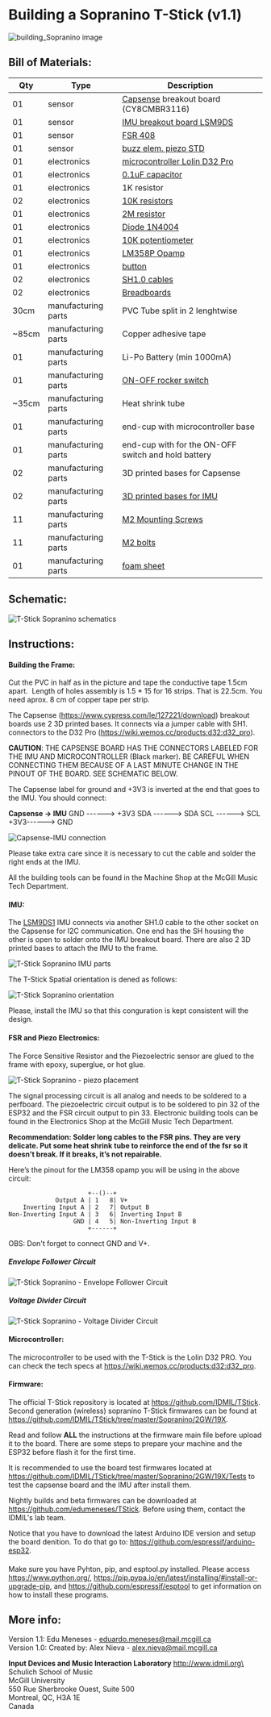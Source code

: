 # Building a Sopranino T-Stick (v1.1)

![building_Sopranino image](./images/building_Sopranino.jpg "Building a Sopranino T-Stick")


## Bill of Materials:

Qty   | Type                | Description 
------|---------------------|-----------------------------------------------------------------------------------
01    | sensor              | [Capsense](https://www.cypress.com/le/127221/download) breakout board (CY8CMBR3116)
01    | sensor              | [IMU breakout board LSM9DS](https://www.sparkfun.com/products/13284)
01    | sensor              | [FSR 408](https://www.robotshop.com/ca/en/interlink-24-long-fsr.html)
01    | sensor              | [buzz elem. piezo STD](https://www.digikey.ca/product-detail/en/cui-inc/CEB-20D64/102-1126-ND/412385)
01    | electronics         | [microcontroller Lolin D32 Pro](https://wiki.wemos.cc/products:d32:d32_pro)
01    | electronics         | [0.1uF capacitor](https://www.digikey.ca/product-detail/en/kemet/C320C104J5R5TA7301/399-9867-1-ND/3726105)
01    | electronics         | 1K resistor
02    | electronics         | [10K resistors](https://www.digikey.ca/product-detail/en/CFM12JT10K0/S10KHCT-ND/2617547/?itemSeq=307630589)
01    | electronics         | [2M resistor](https://www.digikey.ca/product-detail/en/CFM12JT2M00/S2MHCT-ND/2617413/?itemSeq=307631009)
01    | electronics         | [Diode 1N4004](https://www.digikey.ca/product-detail/en/1N4004-TP/1N4004-TPMSCT-ND/773691/?itemSeq=307634719)
01    | electronics         | [10K potentiometer](https://www.digikey.com/products/en?mpart=PV36W103C01B00&v=118)
01    | electronics         | [LM358P Opamp](https://www.digikey.ca/products/en?keywords=296-1395-5-ND)
01    | electronics         | [button](https://www.digikey.ca/product-detail/en/c-k/PTS125SM43-2-LFS/CKN9100-ND/1146743)
02    | electronics         | [SH1.0 cables](https://www.aliexpress.com/item/32877217306.html)
02    | electronics         | [Breadboards](https://www.digikey.ca/product-detail/en/sparkfun-electronics/PRT-08808/1568-1652-ND/7387401)
30cm  | manufacturing parts | PVC Tube split in 2 lenghtwise
~85cm | manufacturing parts | Copper adhesive tape
01    | manufacturing parts | Li-Po Battery (min 1000mA)
01    | manufacturing parts | [ON-OFF rocker switch](https://www.digikey.ca/product-detail/en/RA1113112R/EG5619-ND/3778055/?itemSeq=307636370)
~35cm | manufacturing parts | Heat shrink tube
01    | manufacturing parts | end-cup with microcontroller base
01    | manufacturing parts | end-cup with for the ON-OFF switch and hold battery
02    | manufacturing parts | 3D printed bases for Capsense
02    | manufacturing parts | [3D printed bases for IMU](/images/SopraninoIMUparts.jpg)
11    | manufacturing parts | [M2 Mounting Screws](https://www.digikey.ca/product-detail/en/MPMS+002+0008+PH/H739-ND/274950/?itemSeq=307635387)
11    | manufacturing parts | [M2 bolts](https://www.digikey.ca/product-detail/en/MHNZ+002+4/H761-ND/274972/?itemSeq=307635458)
01    | manufacturing parts | [foam sheet](https://www.amazon.ca/Craft-Foam-Sheets-Assorted-Colours/dp/B005EQPRM6)


## Schematic:

![T-Stick Sopranino schematics](./images/Sopranino2GW_schematics.png "T-Stick Sopranino schematics")


## Instructions:

#### Building the Frame:

Cut the PVC in half as in the picture and tape the conductive tape 1.5cm apart. 
Length of holes assembly is 1.5 * 15 for 16 strips. That is 22.5cm. You need aprox. 8 cm of copper tape per strip.

The Capsense (https://www.cypress.com/le/127221/download) breakout boards use 2 3D printed bases. It connects via a jumper cable with SH1.
connectors to the D32 Pro (https://wiki.wemos.cc/products:d32:d32_pro).

__CAUTION__: THE CAPSENSE BOARD HAS THE CONNECTORS LABELED FOR THE IMU AND MICROCONTROLLER (Black marker). BE CAREFUL WHEN CONNECTING THEM BECAUSE OF A LAST MINUTE CHANGE IN THE PINOUT OF THE BOARD. SEE SCHEMATIC BELOW. 

The Capsense label for ground and +3V3 is inverted at the end that goes to the IMU. You should connect:

__Capsense -> IMU__
GND ------> +3V3
SDA ------> SDA
SCL ------> SCL
+3V3------> GND

![Capsense-IMU connection](./images/IMU_connection.jpg "Capsense-IMU connection")

Please take extra care since it is necessary to cut the cable and solder the right ends at the IMU.


All the building tools can be found in the Machine Shop at the McGill Music Tech Department.


#### IMU:

The [LSM9DS1](https://www.sparkfun.com/products/13284) IMU connects via another SH1.0 cable to the other socket on the Capsense for I2C communication. One end has the SH housing the other is open to solder onto the IMU breakout board. There are also 2 3D printed bases to attach the IMU to the frame.

![T-Stick Sopranino IMU parts](./images/SopraninoIMUparts.jpg "T-Stick Sopranino IMU parts")

The T-Stick Spatial orientation is dened as follows:

![T-Stick Sopranino orientation](./images/T-Stick-Orientation.png "T-Stick Sopranino orientation")

Please, install the IMU so that this conguration is kept consistent will the design.


#### FSR and Piezo Electronics:

The Force Sensitive Resistor and the Piezoelectric sensor are glued to the frame with epoxy, superglue, or hot glue. 

![T-Stick Sopranino - piezo placement](./images/piezo_in_place_h.jpg "T-Stick Sopranino - piezo placement")

The signal processing circuit is all analog and needs to be soldered to a perfboard. The piezoelectric circuit output is to be soldered to pin 32 of the ESP32 and the FSR circuit output to pin 33. Electronic building tools can be found in the Electronics Shop at the McGill Music Tech Department.

__Recommendation: Solder long cables to the FSR pins. They are very delicate. Put some heat shrink tube to reinforce the end of the fsr so it doesn’t break. If it breaks, it’s not repairable.__

Here’s the pinout for the LM358 opamp you will be using in the above circuit:

```
                      +--()--+
             Output A | 1   8| V+
    Inverting Input A | 2   7| Output B
Non-Inverting Input A | 3   6| Inverting Input B
                  GND | 4   5| Non-Inverting Input B
                      +------+
```

OBS: Don't forget to connect GND and V+.

##### Envelope Follower Circuit

![T-Stick Sopranino - Envelope Follower Circuit](./images/envelope_follower.png "T-Stick Sopranino - Envelope Follower Circuit")

##### Voltage Divider Circuit

![T-Stick Sopranino - Voltage Divider Circuit](./images/voltage_divider.png "T-Stick Sopranino - Envelope Voltage Divider")


#### Microcontroller:

The microcontroller to be used with the T-Stick is the Lolin D32 PRO. You can check the tech specs at https://wiki.wemos.cc/products:d32:d32_pro.

#### Firmware:

The official T-Stick repository is located at https://github.com/IDMIL/TStick. Second generation (wireless) sopranino T-Stick firmwares can be found at https://github.com/IDMIL/TStick/tree/master/Sopranino/2GW/19X. 

Read and follow __ALL__ the instructions at the firmware main file before upload it to the board. There are some steps to prepare your machine and the ESP32 before flash it for the first time.

It is recommended to use the board test firmwares located at https://github.com/IDMIL/TStick/tree/master/Sopranino/2GW/19X/Tests to test the capsense board and the IMU after install them.

Nightly builds and beta firmwares can be downloaded at https://github.com/edumeneses/TStick. Before using them, contact the IDMIL's lab team.

Notice that you have to download the latest Arduino IDE version and setup the board denition. To do that go to: https://github.com/espressif/arduino-esp32.

#### 

Make sure you have Pyhton, pip, and esptool.py installed. Please access https://www.python.org/, https://pip.pypa.io/en/latest/installing/#install-or-upgrade-pip, and https://github.com/espressif/esptool to get information on how to install these programs.


## More info:

Version 1.1: Edu Meneses - eduardo.meneses@mail.mcgill.ca\
Version 1.0: Created by: Alex Nieva - alex.nieva@mail.mcgill.ca

__Input Devices and Music Interaction Laboratory__
http://www.idmil.org\
Schulich School of Music\
McGill University\
550 Rue Sherbrooke Ouest, Suite 500\
Montreal, QC, H3A 1E\
Canada

